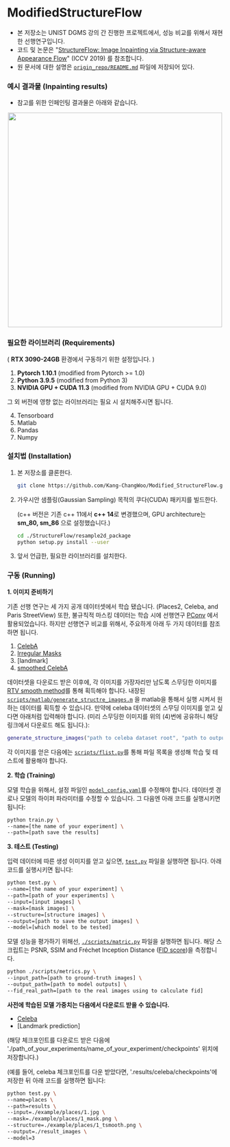# ModifiedStructureFlow
- 본 저장소는 UNIST DGMS 강의 간 진행한 프로젝트에서, 성능 비교를 위해서 재현한 선행연구입니다. 
- 코드 및 논문은 "[StructureFlow: Image Inpainting via Structure-aware Appearance Flow](https://arxiv.org/abs/1908.03852)" (ICCV 2019) 를 참조합니다.
- 원 문서에 대한 설명은 [`origin_repo/README.md`](origin_repo/README.md) 파일에 저장되어 있다.


### 예시 결과물 (Inpainting results)
- 참고를 위한 인페인팅 결과물은 아래와 같습니다.
<p align='center'>  
  <img src='https://user-images.githubusercontent.com/30292465/62820141-8e634300-bb92-11e9-9895-570f020edc47.png' width='500'/>
</p>



### 필요한 라이브러리 (Requirements)

( **RTX 3090-24GB** 환경에서 구동하기 위한 설정입니다. )

1. **Pytorch 1.10.1** (modified from Pytorch >= 1.0)
2. **Python 3.9.5** (modified from Python 3)
3. **NVIDIA GPU + CUDA 11.3** (modified from NVIDIA GPU + CUDA 9.0)

그 외 버전에 영향 없는 라이브러리는 필요 시 설치해주시면 됩니다.

4. Tensorboard
5. Matlab
6. Pandas
7. Numpy



### 설치법 (Installation)

1. 본 저장소를 클론한다.

   ```bash
   git clone https://github.com/Kang-ChangWoo/Modified_StructureFlow.git
   ```

2. 가우시안 샘플링(Gaussian Sampling) 목적의 쿠다(CUDA) 패키지를 빌드한다. 

   (c++ 버전은 기존 c++ 11에서 **c++ 14**로 변경했으며, GPU architecture는 **sm_80, sm_86** 으로 설정했습니다.)

   ```bash
   cd ./StructureFlow/resample2d_package
   python setup.py install --user
   ```

3. 앞서 언급한, 필요한 라이브러리를 설치한다.


### 구동 (Running)

**1.	이미지 준비하기**

기존 선행 연구는 세 가지 공개 데이터셋에서 학습 됐습니다. (Places2, Celeba, and Paris StreetView) 
또한, 불규칙적 마스킹 데이터는 학습 시에 선행연구 [PConv](https://arxiv.org/abs/1804.07723) 에서 활용되었습니다.
하지만 선행연구 비교를 위해서, 주요하게 아래 두 가지 데이터를 참조하면 됩니다.

1. [CelebA](http://mmlab.ie.cuhk.edu.hk/projects/CelebA.html) 
2. [Irregular Masks](http://masc.cs.gmu.edu/wiki/partialconv)
3. [landmark]
4. [smoothed CelebA](https://drive.google.com/file/d/1Wq9NiX_QNCOx5F223pxvs4Khmi7HT-TF/view?usp=sharing)

데이터셋을 다운로드 받은 이후에, 각 이미지를 가장자리만 남도록 스무딩한 이미지를 [RTV smooth method](http://www.cse.cuhk.edu.hk/~leojia/projects/texturesep/)를 통해 획득해야 합니다. 내장된 [`scripts/matlab/generate_structre_images.m`](scripts/matlab/generate_structure_images.m) 을 matlab을 통해서 실행 시켜서 원하는 데이터를 획득할 수 있습니다. 만약에 celeba 데이터셋의 스무딩 이미지를 얻고 싶다면 아래처럼 입력해야 합니다. (미리 스무딩한 이미지를 위의 (4)번에 공유하니 해당 링크에서 다운로드 해도 됩니다.):

```matlab
generate_structure_images("path to celeba dataset root", "path to output folder");
```

각 이미지를 얻은 다음에는 [`scripts/flist.py`](scripts/flist.py)를 통해 파일 목록을 생성해 학습 및 테스트에 활용해야 합니다.



**2. 학습 (Training)**

모델 학습을 위해서, 설정 파일인 [`model_config.yaml`](model_config.yaml)를 수정해야 합니다. 데이터셋 경로나 모델의 하이퍼 파라미터를 수정할 수 있습니다. 그 다음엔 아래 코드를 실행시키면 됩니다:

```bash
python train.py \
--name=[the name of your experiment] \
--path=[path save the results] 
```



**3. 테스트 (Testing)**

입력 데이터에 따른 생성 이미지를 얻고 싶으면, [`test.py`](test.py) 파일을 실행하면 됩니다.  아래 코드를 실행시키면 됩니다:

```bash
python test.py \
--name=[the name of your experiment] \
--path=[path of your experiments] \
--input=[input images] \
--mask=[mask images] \
--structure=[structure images] \
--output=[path to save the output images] \
--model=[which model to be tested]
```


모델 성능을 평가하기 위해선, [`./scripts/matric.py`](scripts/metrics.py) 파일을 실행하면 됩니다.  해당 스크립트는 PSNR, SSIM and Fréchet Inception Distance ([FID score](https://github.com/mseitzer/pytorch-fid))을 측정합니다.

```bash
python ./scripts/metrics.py \
--input_path=[path to ground-truth images] \ 
--output_path=[path to model outputs] \
--fid_real_path=[path to the real images using to calculate fid]
```

**사전에 학습된 모델 가중치는 다음에서 다운로드 받을 수 있습니다.**

- [Celeba](https://drive.google.com/open?id=1PrLgcEd964etxZcHIOE93uUONB9-b6pI)
- [Landmark prediction]

(해당 체크포인트를 다운로드 받은 다음에 './path_of_your_experiments/name_of_your_experiment/checkpoints' 위치에 저장합니다.)

(예를 들어, celeba 체크포인트를 다운 받았다면, '.results/celeba/checkpoints'에 저장한 뒤 아래 코드를 실행하면 됩니다:

```bash
python test.py \
--name=places \
--path=results \
--input=./example/places/1.jpg \
--mask=./example/places/1_mask.png \
--structure=./example/places/1_tsmooth.png \
--output=./result_images \
--model=3
```
